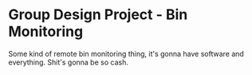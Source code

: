 # Group Design Project - Bin Monitoring
Some kind of remote bin monitoring thing, it's gonna have software and everything. Shit's gonna be so cash.
